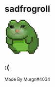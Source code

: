 # sadfrogroll
![sadfrogroll](https://raw.githubusercontent.com/Murgn/sadfrogroll/main/Images/sadfrogroll.gif)

## :(
Made By Murgn#4034